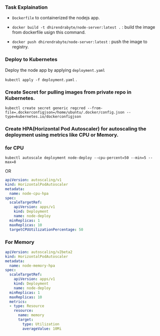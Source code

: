 ### Task Explaination

* `Dockerfile` to containerized the nodejs app.

* ` docker build -t dhirendrabyte/node-server:latest . ` : build the image from dockerfile usign this command.

* ` docker push dhirendrabyte/node-server:latest ` : push the image to registry.

### Deploy to Kubernetes

Deploy the node app by applying `deployment.yaml`

 `kubectl apply -f deployment.yaml` .

### Create  Secret for pulling images from private repo in Kubernetes.

` kubectl create secret generic regcred --from-file=.dockerconfigjson=/home/ubuntu/.docker/config.json --type=kubernetes.io/dockerconfigjson `


### Create HPA(Horizontal Pod Autoscaler) for autoscaling the deployment using metrics like CPU or Memory.

### for CPU
` kubectl autoscale deployment node-deploy --cpu-percent=50 --min=5 --max=8 `

OR

```yaml
apiVersion: autoscaling/v1
kind: HorizontalPodAutoscaler
metadata:
  name: node-cpu-hpa
spec:
  scaleTargetRef:
    apiVersion: apps/v1
    kind: Deployment
    name: node-deploy
  minReplicas: 1
  maxReplicas: 10
  targetCPUUtilizationPercentage: 50
```




### For Memory

```yaml
apiVersion: autoscaling/v2beta2 
kind: HorizontalPodAutoscaler
metadata:
  name: node-memory-hpa 
spec:
  scaleTargetRef:
    apiVersion: apps/v1 
    kind: Deployment 
    name: node-deploy
  minReplicas: 1 
  maxReplicas: 10 
  metrics: 
  - type: Resource
    resource:
      name: memory 
      target:
        type: Utilization 
        averageValue: 10Mi
```        
